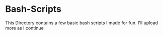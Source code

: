 # Bash-Scripts
This Directory contains a few basic bash scripts I made for fun. I'll upload more as I continue
